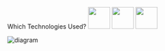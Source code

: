 Which Technologies Used?
<img src="https://upload.wikimedia.org/wikipedia/commons/thumb/9/99/Unofficial_JavaScript_logo_2.svg/2048px-Unofficial_JavaScript_logo_2.svg.png" width=50/> <img src="https://miro.medium.com/max/1200/1*aLg1-G2UAlaKpBopRnmCRg.png" width=50/> <img src="https://i1.wp.com/blog.enriqueoriol.com/wp-content/uploads/2018/08/reduxLogo.png?fit=1024%2C684" width=50/>





![diagram](https://user-images.githubusercontent.com/77547523/121185854-29043a00-c86f-11eb-8396-58df8b8a7920.png)

